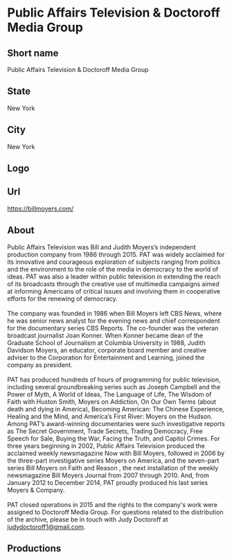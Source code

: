 # Public Affairs Television & Doctoroff Media Group

## Short name

Public Affairs Television & Doctoroff Media Group

## State

New York

## City

New York

## Logo

## Url

https://billmoyers.com/

## About

Public Affairs Television was Bill and Judith Moyers’s independent production company from 1986 through 2015. PAT was widely acclaimed for its innovative and courageous exploration of subjects ranging from politics and the environment to the role of the media in democracy to the world of ideas. PAT was also a leader within public television in extending the reach of its broadcasts through the creative use of multimedia campaigns aimed at informing Americans of critical issues and involving them in cooperative efforts for the renewing of democracy.
<br>
<br>
The company was founded in 1986 when Bill Moyers left CBS News, where he was senior news analyst for the evening news and chief correspondent for the documentary series CBS Reports. The co-founder was the veteran broadcast journalist Joan Konner. When Konner became dean of the Graduate School of Journalism at Columbia University in 1988, Judith Davidson Moyers, an educator, corporate board member and creative adviser to the Corporation for Entertainment and Learning, joined the company as president.
<br>
<br>
PAT has produced hundreds of hours of programming for public television, including several groundbreaking series such as Joseph Campbell and the Power of Myth, A World of Ideas, The Language of Life, The Wisdom of Faith with Huston Smith, Moyers on Addiction, On Our Own Terms (about death and dying in America), Becoming American: The Chinese Experience, Healing and the Mind, and America’s First River: Moyers on the Hudson. Among PAT’s award-winning documentaries were such investigative reports as The Secret Government, Trade Secrets, Trading Democracy, Free Speech for Sale, Buying the War, Facing the Truth, and Capitol Crimes.
For three years beginning in 2002, Public Affairs Television produced the acclaimed weekly newsmagazine Now with Bill Moyers, followed in 2006 by the three-part investigative series Moyers on America, and the seven-part series Bill Moyers on Faith and Reason , the next installation of the weekly newsmagazine Bill Moyers Journal from 2007 through 2010. And, from January 2012 to December 2014, PAT proudly produced his last series Moyers & Company. 
<br>
<br>
PAT closed operations in 2015 and the rights to the company's work were assigned to Doctoroff Media Group. For questions related to the distribution of the archive, please be in touch with Judy Doctoroff at judydoctoroff1@gmail.com. 

## Productions 
 

